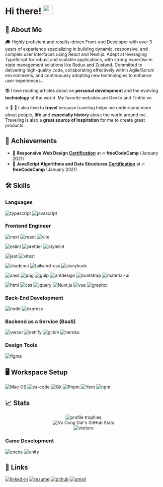 # Hi there! <img src="https://media.giphy.com/media/hvRJCLFzcasrR4ia7z/giphy.gif" width="29px">

## 🚀 About Me
🎓 Highly proficient and results-driven Front-end Developer with over 3 years of experience specializing in building dynamic, responsive, and complex user interfaces using React and Next.js. Adept at leveraging TypeScript for robust and scalable applications, with strong expertise in state management solutions like Redux and Zustand. Committed to delivering high-quality code, collaborating effectively within Agile/Scrum environments, and continuously adopting new technologies to enhance user experiences..

📚 I love reading articles about on **personal development** and the evolving **technology** of the world. My favorite websites are Dev.to and Tinhte.vn

✈️ 🍲 🍱 I also love to **travel** because traveling helps me understand more about people, **life** and **especially history** about the world around me. Traveling is also a **great source of inspiration** for me to create great products.

## 🏅 Achievements

-   🥇 **Responsive Web Design** [**Certification**](https://www.freecodecamp.org/certification/vo-cong-dat/javascript-algorithms-and-data-structures) at 🔥 **freeCodeCamp** (January 2021)
-   🥈 **JavaScript Algorithms and Data Structures** [**Certification**](https://www.freecodecamp.org/certification/vo-cong-dat/responsive-web-design) at 🔥 **freeCodeCamp** (January 2021)

## 🛠️ Skills

### Languages

![typescript](https://img.shields.io/badge/TypeScript-3178C6?style=for-the-badge&logo=typescript&logoColor=white)
![javascript](https://img.shields.io/badge/JavaScript-323330?style=for-the-badge&logo=javascript&logoColor=F7DF1E)

### Frontend Engineer

![next](https://img.shields.io/badge/Next-000000?style=for-the-badge&logo=nextdotjs&logoColor=FFFFFF)
![react](https://img.shields.io/badge/React-20232A?style=for-the-badge&logo=react&logoColor=61DAFB)
![vite](https://img.shields.io/badge/vite-646CFF?style=for-the-badge&logo=vite&logoColor=F16728)

![eslint](https://img.shields.io/badge/eslint-4B32C3?style=for-the-badge&logo=eslint&logoColor=FFFFFF)
![prettier](https://img.shields.io/badge/prettier-F7B93E?style=for-the-badge&logo=prettier&logoColor=FFFFFF)
![stylelint](https://img.shields.io/badge/stylelint-263238?style=for-the-badge&logo=stylelint&logoColor=FFFFFF)

![jest](https://img.shields.io/badge/jest-C21325?style=for-the-badge&logo=jest&logoColor=FFFFFF)
![vitest](https://img.shields.io/badge/vitest-6E9F18?style=for-the-badge&logo=vitest&logoColor=FFFFFF)

![shadcnui](https://img.shields.io/badge/shadcn%20ui-000000?style=for-the-badge&logo=shadcnui&logoColor=FFFFFF)
![tailwind-css](https://img.shields.io/badge/tailwind_css-06B6D4?style=for-the-badge&logo=tailwind-css&logoColor=FFFFFF)
![storybook](https://img.shields.io/badge/storybook-FF4785?style=for-the-badge&logo=storybook&logoColor=white)

![sass](https://img.shields.io/badge/SASS-CC6699?style=for-the-badge&logo=sass&logoColor=white)
![pug](https://img.shields.io/badge/Pug-A86454?style=for-the-badge&logo=pug&logoColor=white)
![gulp](https://img.shields.io/badge/gulp-EB4A4B?style=for-the-badge&logo=Gulp&logoColor=white)
![antdesign](https://img.shields.io/badge/ant%20design-0170FE?style=for-the-badge&logo=antdesign&logoColor=white)
![bootstrap](https://img.shields.io/badge/Bootstrap-563D7C?style=for-the-badge&logo=bootstrap&logoColor=white)
![material-ui](https://img.shields.io/badge/Material_UI-0081CB?style=for-the-badge&logo=material-ui&logoColor=white)

![html](https://img.shields.io/badge/HTML5-E34F26?style=for-the-badge&logo=html5&logoColor=white)
![css](https://img.shields.io/badge/CSS3-1572B6?style=for-the-badge&logo=css3&logoColor=white)
![jquery](https://img.shields.io/badge/jQuery-0769AD?style=for-the-badge&logo=jquery&logoColor=white)
![Nuxt.js](https://img.shields.io/badge/Nuxt.js-20232A?style=for-the-badge&logo=Nuxt.js&logoColor=00DC82)
![vue](https://img.shields.io/badge/Vue.js-20232A?style=for-the-badge&logo=Vue.js&logoColor=4FC08D)
![graphql](https://img.shields.io/badge/GraphQL-E434AA?style=for-the-badge&logo=graphql&logoColor=white)

### Back-End Development

![node](https://img.shields.io/badge/Node-5FA04E?style=for-the-badge&logo=node.js&logoColor=FFFFFF)
![express](https://img.shields.io/badge/Express-000000?style=for-the-badge&logo=express&logoColor=FFFFFF)

### Backend as a Service (BaaS)

![vercel](https://img.shields.io/badge/Vercel-000000?style=for-the-badge&logo=Vercel&logoColor=white)
![netlify](https://img.shields.io/badge/Netlify-00C7B7?style=for-the-badge&logo=netlify&logoColor=white)
![glitch](https://img.shields.io/badge/Glitch-E366A6?style=for-the-badge&logo=glitch&logoColor=white)
![heroku](https://img.shields.io/badge/Heroku-430098?style=for-the-badge&logo=heroku&logoColor=white)

### Design Tools

![figma](https://img.shields.io/badge/figma-000000?style=for-the-badge&logo=figma&logoColor=white)

## 🖥️ Workspace Setup

![Mac OS](https://img.shields.io/badge/macos-000000?style=for-the-badge&logo=Apple&logoColor=F0F0F0)
![vs-code](https://img.shields.io/badge/VS_Code-007ACC?style=for-the-badge&logo=Visual-Studio-Code&logoColor=white)
![Git](https://img.shields.io/badge/git-%23F05033.svg?style=for-the-badge&logo=git&logoColor=white)
![Pnpm](https://img.shields.io/badge/pnpm-%F69220.svg?style=for-the-badge&logo=pnpm&logoColor=white)
![Yarn](https://img.shields.io/badge/yarn-%232C8EBB.svg?style=for-the-badge&logo=yarn&logoColor=white)
![npm](https://img.shields.io/badge/npm-%CB3837.svg?style=for-the-badge&logo=npm&logoColor=white)

## 📈 Stats

<div align="center">
    <img src="https://github-profile-trophy.vercel.app/?username=vocongdat&row=1&column=6&margin-h=8 theme=darkhub&count_private=true&margin-w=15&no-frame=true" alt="profile trophies" />
    <br />
    <img src="https://github-readme-stats.vercel.app/api?username=vocongdat&show_icons=true&hide_border=true" alt="Vo Cong Dat's GitHub Stats">
    <br />
    <img src="https://visitor-badge.laobi.icu/badge?page_id=vocongdat.vocongdat" alt="visitors">
</div>

### Game Development

[![cocos](https://img.shields.io/badge/Cocos-20232A?style=for-the-badge&logo=Cocos&logoColor=55C2E1)](https://www.cocos.com/en/)
![unity](https://img.shields.io/badge/Unity-20232A?style=for-the-badge&logo=Unity&logoColor=FFFFFF)

## 🔗 Links

[![linked-in](https://img.shields.io/badge/Linked_In-0077B5?style=for-the-badge&logo=LinkedIn&logoColor=white)](https://www.linkedin.com/in/vocongdat/)
[![resume](https://img.shields.io/badge/Resume-4285F4?style=for-the-badge&logo=read-the-docs&logoColor=white)](https://www.linkedin.com/in/vocongdat/)
[![github](https://img.shields.io/badge/GitHub-000000?style=for-the-badge&logo=GitHub&logoColor=white)](https://github.com/vocongdat)
[![gmail](https://img.shields.io/badge/Gmail-D14836?style=for-the-badge&logo=Gmail&logoColor=white)](mailto:vocongdat)

